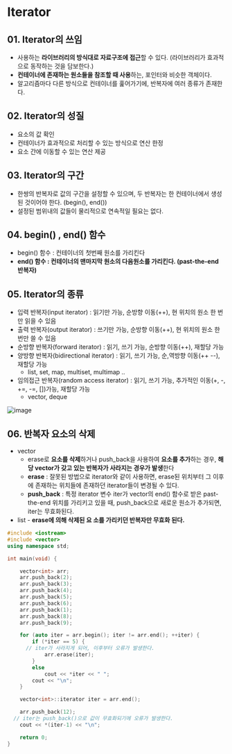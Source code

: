 # Iterator

## 01. Iterator의 쓰임
  - 사용하는 **라이브러리의 방식대로 자료구조에 접근**할 수 있다. (라이브러리가 효과적으로 동작하는 것을 담보한다.)
  - **컨테이너에 존재하는 원소들을 참조할 때 사용**하는, 포인터와 비슷한 객체이다.
  - 알고리즘마다 다른 방식으로 컨테이너를 훑어가기에, 반복자에 여러 종류가 존재한다.

## 02. Iterator의 성질
 - 요소의 값 확인
 - 컨테이너가 효과적으로 처리할 수 있는 방식으로 연산 한정
 - 요소 간에 이동할 수 있는 연산 제공

## 03. Iterator의 구간
  - 한쌍의 반복자로 값의 구간을 설정할 수 있으며, 두 반복자는 한 컨테이너에서 생성된 것이어야 한다. (begin(), end())
  - 설정된 범위내의 값들이 물리적으로 연속적일 필요는 없다. 

## 04. begin() , end() 함수
  - begin() 함수 : 컨테이너의 첫번째 원소를 가리킨다
  - **end() 함수 : 컨테이너의 맨마지막 원소의 다음원소를 가리킨다. (past-the-end 반복자)**

## 05. Iterator의 종류
  - 입력 반복자(input iterator) : 읽기만 가능, 순방향 이동(++), 현 위치의 원소 한 번만 읽을 수 있음
  - 출력 반복자(output iterator) : 쓰기만 가능, 순방향 이동(++), 현 위치의 원소 한번만 쓸 수 있음
  - 순방향 반복자(forward iterator) : 읽기, 쓰기 가능, 순방향 이동(++), 재할당 가능
  - 양방향 반복자(bidirectional iterator) : 읽기, 쓰기 가능, 순,역방향 이동(++ --), 재할당 가능
    - list, set, map, multiset, multimap ..
  - 임의접근 반복자(random access iterator) : 읽기, 쓰기 가능, 추가적인 이동(+, -, +=, -=, [])가능, 재할당 가능
    - vector, deque

![image](https://user-images.githubusercontent.com/59442344/125278188-6025a980-e34d-11eb-9974-b0f5a7f4a56a.png)

## 06. 반복자 요소의 삭제
  - vector
    - erase로 **요소를 삭제**하거나 push_back을 사용하여 **요소를 추가**하는 경우, **해당 vector가 갖고 있는 반복자가 사라지는 경우가 발생**한다
    - **erase** : 잘못된 방법으로 iterator와 같이 사용하면, erase된 위치부터 그 이후에 존재하는 위치들에 존재하던 iterator들이 변경될 수 있다.
    - **push_back** : 특정 iterator 변수 iter가 vector의 end() 함수로 받은 past-the-end 위치를 가리키고 있을 때, push_back으로 새로운 원소가 추가되면, iter는 무효화된다.
  -  list
    - **erase에 의해 삭제된 요 소를 가리키던 반복자만 무효화 된다.**

```cpp
#include <iostream>
#include <vector>
using namespace std;

int main(void) {

	vector<int> arr;
	arr.push_back(2);
	arr.push_back(3);
	arr.push_back(4);
	arr.push_back(5);
	arr.push_back(6);
	arr.push_back(1);
	arr.push_back(8);
	arr.push_back(9);

	for (auto iter = arr.begin(); iter != arr.end(); ++iter) {
		if (*iter == 5) {
      // iter가 사라지게 되어, 이후부터 오류가 발생한다.
			arr.erase(iter);
		}
		else
			cout << *iter << " ";
		cout << "\n";
	}

	vector<int>::iterator iter = arr.end();

	arr.push_back(12);
  // iter는 push_back()으로 값이 무효화되기에 오류가 발생한다.
	cout << *(iter-1) << "\n";

	return 0;
}
```



